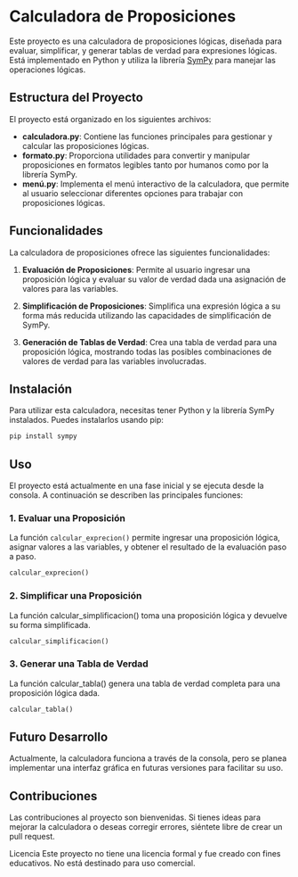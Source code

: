 # Calculadora de Proposiciones

Este proyecto es una calculadora de proposiciones lógicas, diseñada para evaluar, simplificar, y generar tablas de verdad para expresiones lógicas. Está implementado en Python y utiliza la librería [SymPy](https://www.sympy.org) para manejar las operaciones lógicas.

## Estructura del Proyecto

El proyecto está organizado en los siguientes archivos:

- **calculadora.py**: Contiene las funciones principales para gestionar y calcular las proposiciones lógicas.
- **formato.py**: Proporciona utilidades para convertir y manipular proposiciones en formatos legibles tanto por humanos como por la librería SymPy.
- **menú.py**: Implementa el menú interactivo de la calculadora, que permite al usuario seleccionar diferentes opciones para trabajar con proposiciones lógicas.

## Funcionalidades

La calculadora de proposiciones ofrece las siguientes funcionalidades:

1. **Evaluación de Proposiciones**: Permite al usuario ingresar una proposición lógica y evaluar su valor de verdad dada una asignación de valores para las variables.

2. **Simplificación de Proposiciones**: Simplifica una expresión lógica a su forma más reducida utilizando las capacidades de simplificación de SymPy.

3. **Generación de Tablas de Verdad**: Crea una tabla de verdad para una proposición lógica, mostrando todas las posibles combinaciones de valores de verdad para las variables involucradas.

## Instalación

Para utilizar esta calculadora, necesitas tener Python y la librería SymPy instalados. Puedes instalarlos usando pip:

```bash
pip install sympy
```
## Uso

El proyecto está actualmente en una fase inicial y se ejecuta desde la consola. A continuación se describen las principales funciones:

### 1. Evaluar una Proposición

La función `calcular_exprecion()` permite ingresar una proposición lógica, asignar valores a las variables, y obtener el resultado de la evaluación paso a paso.

```python
calcular_exprecion()
```

### 2. Simplificar una Proposición
La función calcular_simplificacion() toma una proposición lógica y devuelve su forma simplificada.

```python
calcular_simplificacion()
```

### 3. Generar una Tabla de Verdad
La función calcular_tabla() genera una tabla de verdad completa para una proposición lógica dada.

```python
calcular_tabla()
```

## Futuro Desarrollo
Actualmente, la calculadora funciona a través de la consola, pero se planea implementar una interfaz gráfica en futuras versiones para facilitar su uso.

## Contribuciones
Las contribuciones al proyecto son bienvenidas. Si tienes ideas para mejorar la calculadora o deseas corregir errores, siéntete libre de crear un pull request.

Licencia
Este proyecto no tiene una licencia formal y fue creado con fines educativos. No está destinado para uso comercial.

